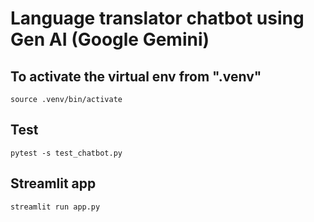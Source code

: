 # Language translator chatbot using Gen AI (Google Gemini)

## To activate the virtual env from ".venv"

```
source .venv/bin/activate
```

## Test
```
pytest -s test_chatbot.py
```

## Streamlit app
```
streamlit run app.py
```